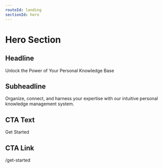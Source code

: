 ```yaml
---
routeId: landing
sectionId: hero
---
```

# Hero Section

## Headline

Unlock the Power of Your Personal Knowledge Base

## Subheadline

Organize, connect, and harness your expertise with our intuitive personal knowledge management system.

## CTA Text

Get Started

## CTA Link

/get-started
